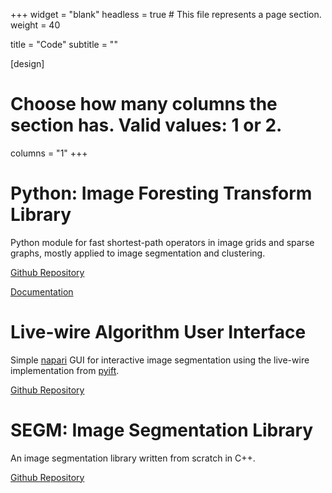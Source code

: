 +++
widget = "blank"
headless = true  # This file represents a page section.
weight = 40

title = "Code"
subtitle = ""

[design]
  # Choose how many columns the section has. Valid values: 1 or 2.
  columns = "1"
+++


# Python: Image Foresting Transform Library

Python module for fast shortest-path operators in image grids and sparse graphs, mostly applied to image segmentation and clustering.

[Github Repository](https://github.com/PyIFT/pyift)

[Documentation](https://pyift.readthedocs.io/en/latest/)


# Live-wire Algorithm User Interface

Simple [napari](https://github.com/napari/napari) GUI for interactive image segmentation using the live-wire implementation from [pyift](https://github.com/PyIFT/pyift).

[Github Repository](https://github.com/PyIFT/livewire-gui)


# SEGM: Image Segmentation Library

An image segmentation library written from scratch in C++.

[Github Repository](https://github.com/JoOkuma/segm)
